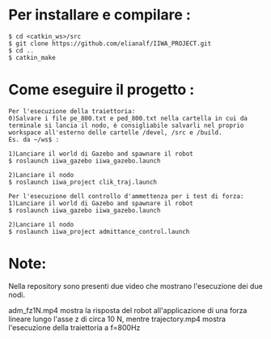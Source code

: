 # Per installare e compilare :
```
$ cd <catkin_ws>/src
$ git clone https://github.com/elianalf/IIWA_PROJECT.git 
$ cd ..
$ catkin_make
```


# Come eseguire il progetto :
```
Per l'esecuzione della traiettoria:
0)Salvare i file pe_800.txt e ped_800.txt nella cartella in cui da terminale si lancia il nodo, è consigliabile salvarli nel proprio workspace all'esterno delle cartelle /devel, /src e /build. 
Es. da ~/ws$ :

1)Lanciare il world di Gazebo and spawnare il robot
$ roslaunch iiwa_gazebo iiwa_gazebo.launch

2)Lanciare il nodo 
$ roslaunch iiwa_project clik_traj.launch 

Per l'esecuzione dell controllo d'ammettenza per i test di forza:
1)Lanciare il world di Gazebo and spawnare il robot
$ roslaunch iiwa_gazebo iiwa_gazebo.launch

2)Lanciare il nodo 
$ roslaunch iiwa_project admittance_control.launch 
```

# Note:
Nella repository sono presenti due video che mostrano l'esecuzione dei due nodi. 

adm_fz1N.mp4 mostra la risposta del robot all'applicazione di una forza lineare lungo l'asse z di circa 10 N, mentre trajectory.mp4 mostra l'esecuzione della traiettoria a f=800Hz
